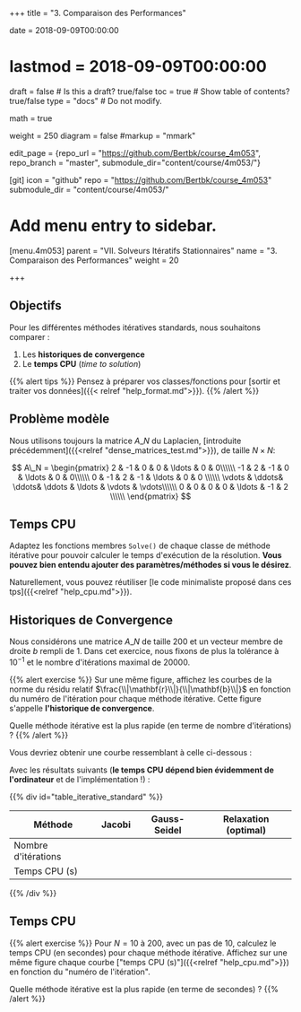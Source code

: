 +++
title = "3. Comparaison des Performances"

date = 2018-09-09T00:00:00
# lastmod = 2018-09-09T00:00:00

draft = false  # Is this a draft? true/false
toc = true  # Show table of contents? true/false
type = "docs"  # Do not modify.

math = true

weight = 250
diagram = false
#markup = "mmark"

edit_page = {repo_url = "https://github.com/Bertbk/course_4m053", repo_branch = "master", submodule_dir="content/course/4m053/"}

[git]
  icon = "github"
  repo = "https://github.com/Bertbk/course_4m053"
  submodule_dir = "content/course/4m053/"

# Add menu entry to sidebar.
[menu.4m053]
  parent = "VII. Solveurs Itératifs Stationnaires"
  name = "3. Comparaison des Performances"
  weight = 20

+++

## Objectifs

Pour les différentes méthodes itératives standards, nous souhaitons comparer :

1. Les **historiques de convergence**
2. Le **temps CPU** (_time to solution_)

{{% alert tips %}}
Pensez à préparer vos classes/fonctions pour [sortir et traiter vos données]({{< relref "help_format.md">}}).
{{% /alert %}}

## Problème modèle

Nous utilisons toujours la matrice $A\_N$ du Laplacien, [introduite précédemment]({{<relref "dense_matrices_test.md">}}), de taille $N\times N$:

$$
A\_N =
\begin{pmatrix}
  2 & -1 & 0 & 0 & \ldots & 0 & 0\\\\\\
  -1 & 2 & -1 &  0 & \ldots & 0 & 0\\\\\\
    0 & -1 & 2 & -1 & \ldots & 0 & 0 \\\\\\
    \vdots & \ddots& \ddots& \ddots & \ldots & \vdots  & \vdots\\\\\\
    0 & 0 & 0 & 0 & \ldots & -1 & 2 \\\\\\
\end{pmatrix}
$$

## Temps CPU

Adaptez les fonctions membres `Solve()` de chaque classe de méthode itérative pour pouvoir calculer le temps d'exécution de la résolution. **Vous pouvez bien entendu ajouter des paramètres/méthodes si vous le désirez**.

Naturellement, vous pouvez réutiliser [le code minimaliste proposé dans ces tps]({{<relref "help_cpu.md">}}).

## Historiques de Convergence

Nous considérons une matrice $A\_N$ de taille $200$ et un vecteur membre de droite $b$ rempli de $1$. Dans cet exercice, nous fixons de plus la tolérance à $10^{-1}$ et le nombre d'itérations maximal de 20000.

{{% alert exercise %}}
Sur une même figure, affichez les courbes de la norme du résidu relatif $\frac{\\|\mathbf{r}\\|}{\\|\mathbf{b}\\|}$ en fonction du numéro de l'itération pour chaque méthode itérative. Cette figure s'appelle **l'historique de convergence**.

Quelle méthode itérative est la plus rapide (en terme de nombre d'itérations) ?
{{% /alert %}}

Vous devriez obtenir une courbe ressemblant à celle ci-dessous :

<div id="convergence_history"></div>

Avec les résultats suivants (**le temps CPU dépend bien évidemment de l'ordinateur** et de l'implémentation !) :

{{% div id="table_iterative_standard" %}}

| Méthode             | Jacobi | Gauss-Seidel | Relaxation (optimal) |
| ------------------- | ------ | ------------ | -------------------- |
| Nombre d'itérations |        |              |                      |
| Temps CPU (s)       |        |              |                      |

{{% /div %}}

## Temps CPU

{{% alert exercise %}}
Pour $N=10$ à $200$, avec un pas de $10$, calculez le temps CPU (en secondes) pour chaque méthode itérative. Affichez sur une même figure chaque courbe ["temps CPU (s)"]({{<relref "help_cpu.md">}}) en fonction du "numéro de l'itération".

Quelle méthode itérative est la plus rapide (en terme de secondes) ?
{{% /alert %}}

<script type="text/javascript" src="https://cdn.plot.ly/plotly-latest.min.js"></script>
<script type="text/javascript" src="../standard_iterative.js"></script>

